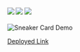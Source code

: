 <h4>
    </a>
    <a href="https://github.com/mi6gy/sneaker_animation_java/stargazers"><img src="https://img.shields.io/github/stars/mi6gy/sneaker_animation_java.svg?style=plasticr"/></a>
    <a href="https://github.com/mi6gy/sneaker_animation_java/commits/master"><img src="https://img.shields.io/github/last-commit/mi6gy/sneaker_animation_java.svg?style=plasticr"/></a>
        <a href="https://github.com/mi6gy/sneaker_animation_java/commits/master"><img src="https://img.shields.io/github/commit-activity/y/mi6gy/sneaker_animation_java.svg?style=plasticr"/></a>
</h4>

![Sneaker Card Demo](./assets/captured.gif)

[Deployed Link](https://sneaker-animation-java.vercel.app/)
